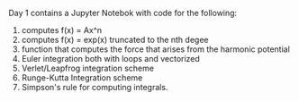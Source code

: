 Day 1 contains a Jupyter Notebok with code for the following:
1. computes f(x) = Ax^n
2. computes f(x) = exp(x) truncated to the nth degee
3. function that computes the force that arises from the harmonic potential
4. Euler integration both with loops and vectorized
5. Verlet/Leapfrog integration scheme
6. Runge-Kutta Integration scheme
7. Simpson's rule for computing integrals.
